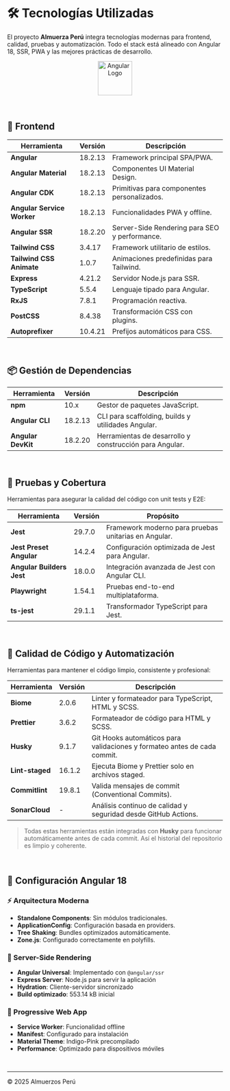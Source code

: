 # 🛠️ Tecnologías Utilizadas

El proyecto **Almuerza Perú** integra tecnologías modernas para frontend, calidad, pruebas y automatización. Todo el stack está alineado con Angular 18, SSR, PWA y las mejores prácticas de desarrollo.

<p align="center">
  <img src="https://angular.io/assets/images/logos/angular/angular.svg" alt="Angular Logo" width="80" />
</p>

&nbsp;

## 🎯 Frontend

| Herramienta                | Versión | Descripción                                   |
| -------------------------- | ------- | --------------------------------------------- |
| **Angular**                | 18.2.13 | Framework principal SPA/PWA.                  |
| **Angular Material**       | 18.2.13 | Componentes UI Material Design.               |
| **Angular CDK**            | 18.2.13 | Primitivas para componentes personalizados.   |
| **Angular Service Worker** | 18.2.13 | Funcionalidades PWA y offline.                |
| **Angular SSR**            | 18.2.20 | Server-Side Rendering para SEO y performance. |
| **Tailwind CSS**           | 3.4.17  | Framework utilitario de estilos.              |
| **Tailwind CSS Animate**   | 1.0.7   | Animaciones predefinidas para Tailwind.       |
| **Express**                | 4.21.2  | Servidor Node.js para SSR.                    |
| **TypeScript**             | 5.5.4   | Lenguaje tipado para Angular.                 |
| **RxJS**                   | 7.8.1   | Programación reactiva.                        |
| **PostCSS**                | 8.4.38  | Transformación CSS con plugins.               |
| **Autoprefixer**           | 10.4.21 | Prefijos automáticos para CSS.                |

&nbsp;

## 📦 Gestión de Dependencias

| Herramienta        | Versión | Descripción                                             |
| ------------------ | ------- | ------------------------------------------------------- |
| **npm**            | 10.x    | Gestor de paquetes JavaScript.                          |
| **Angular CLI**    | 18.2.13 | CLI para scaffolding, builds y utilidades Angular.      |
| **Angular DevKit** | 18.2.20 | Herramientas de desarrollo y construcción para Angular. |

&nbsp;

## 🧪 Pruebas y Cobertura

Herramientas para asegurar la calidad del código con unit tests y E2E:

| Herramienta               | Versión | Propósito                                            |
| ------------------------- | ------- | ---------------------------------------------------- |
| **Jest**                  | 29.7.0  | Framework moderno para pruebas unitarias en Angular. |
| **Jest Preset Angular**   | 14.2.4  | Configuración optimizada de Jest para Angular.       |
| **Angular Builders Jest** | 18.0.0  | Integración avanzada de Jest con Angular CLI.        |
| **Playwright**            | 1.54.1  | Pruebas end-to-end multiplataforma.                  |
| **ts-jest**               | 29.1.1  | Transformador TypeScript para Jest.                  |

&nbsp;

## 🧹 Calidad de Código y Automatización

Herramientas para mantener el código limpio, consistente y profesional:

| Herramienta     | Versión | Descripción                                                              |
| --------------- | ------- | ------------------------------------------------------------------------ |
| **Biome**       | 2.0.6   | Linter y formateador para TypeScript, HTML y SCSS.                       |
| **Prettier**    | 3.6.2   | Formateador de código para HTML y SCSS.                                  |
| **Husky**       | 9.1.7   | Git Hooks automáticos para validaciones y formateo antes de cada commit. |
| **Lint-staged** | 16.1.2  | Ejecuta Biome y Prettier solo en archivos staged.                        |
| **Commitlint**  | 19.8.1  | Valida mensajes de commit (Conventional Commits).                        |
| **SonarCloud**  | -       | Análisis continuo de calidad y seguridad desde GitHub Actions.           |

> Todas estas herramientas están integradas con **Husky** para funcionar automáticamente antes de cada commit. Así el historial del repositorio es limpio y coherente.

&nbsp;

## 🎯 Configuración Angular 18

### ⚡ Arquitectura Moderna

- **Standalone Components**: Sin módulos tradicionales.
- **ApplicationConfig**: Configuración basada en providers.
- **Tree Shaking**: Bundles optimizados automáticamente.
- **Zone.js**: Configurado correctamente en polyfills.

### 🔄 Server-Side Rendering

- **Angular Universal**: Implementado con `@angular/ssr`
- **Express Server**: Node.js para servir la aplicación
- **Hydration**: Cliente-servidor sincronizado
- **Build optimizado**: 553.14 kB inicial

### 📱 Progressive Web App

- **Service Worker**: Funcionalidad offline
- **Manifest**: Configurado para instalación
- **Material Theme**: Indigo-Pink precompilado
- **Performance**: Optimizado para dispositivos móviles

&nbsp;

---

© 2025 Almuerzos Perú
